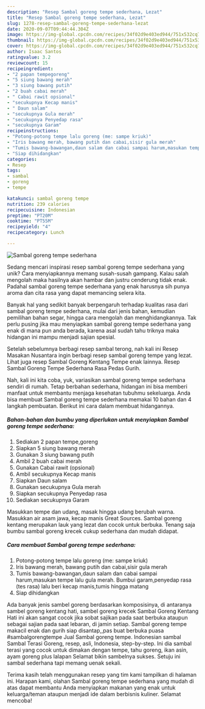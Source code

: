 ```yaml
---
description: "Resep Sambal goreng tempe sederhana, Lezat"
title: "Resep Sambal goreng tempe sederhana, Lezat"
slug: 1278-resep-sambal-goreng-tempe-sederhana-lezat
date: 2020-09-07T09:44:44.304Z
image: https://img-global.cpcdn.com/recipes/34f02d9e403ed944/751x532cq70/sambal-goreng-tempe-sederhana-foto-resep-utama.jpg
thumbnail: https://img-global.cpcdn.com/recipes/34f02d9e403ed944/751x532cq70/sambal-goreng-tempe-sederhana-foto-resep-utama.jpg
cover: https://img-global.cpcdn.com/recipes/34f02d9e403ed944/751x532cq70/sambal-goreng-tempe-sederhana-foto-resep-utama.jpg
author: Isaac Santos
ratingvalue: 3.2
reviewcount: 15
recipeingredient:
- "2 papan tempegoreng"
- "5 siung bawang merah"
- "3 siung bawang putih"
- "2 buah cabai merah"
- " Cabai rawit opsional"
- "secukupnya Kecap manis"
- " Daun salam"
- "secukupnya Gula merah"
- "secukupnya Penyedap rasa"
- "secukupnya Garam"
recipeinstructions:
- "Potong-potong tempe lalu goreng (me: sampe kriuk)"
- "Iris bawang merah, bawang putih dan cabai,sisir gula merah"
- "Tumis bawang-bawangan,daun salam dan cabai sampai harum,masukan tempe lalu gula merah. Bumbui garam,penyedap rasa (tes rasa) lalu beri kecap manis,tumis hingga matang"
- "Siap dihidangkan"
categories:
- Resep
tags:
- sambal
- goreng
- tempe

katakunci: sambal goreng tempe 
nutrition: 239 calories
recipecuisine: Indonesian
preptime: "PT20M"
cooktime: "PT55M"
recipeyield: "4"
recipecategory: Lunch

---
```



![Sambal goreng tempe sederhana](https://img-global.cpcdn.com/recipes/34f02d9e403ed944/751x532cq70/sambal-goreng-tempe-sederhana-foto-resep-utama.jpg)

Sedang mencari inspirasi resep sambal goreng tempe sederhana yang unik? Cara menyiapkannya memang susah-susah gampang. Kalau salah mengolah maka hasilnya akan hambar dan justru cenderung tidak enak. Padahal sambal goreng tempe sederhana yang enak harusnya sih punya aroma dan cita rasa yang dapat memancing selera kita.

Banyak hal yang sedikit banyak berpengaruh terhadap kualitas rasa dari sambal goreng tempe sederhana, mulai dari jenis bahan, kemudian pemilihan bahan segar, hingga cara mengolah dan menghidangkannya. Tak perlu pusing jika mau menyiapkan sambal goreng tempe sederhana yang enak di mana pun anda berada, karena asal sudah tahu triknya maka hidangan ini mampu menjadi sajian spesial.

Setelah sebelumnya berbagi resep sambal terong, nah kali ini Resep Masakan Nusantara ingin berbagi resep sambal goreng tempe yang lezat. Lihat juga resep Sambal Goreng Kentang Tempe enak lainnya. Resep Sambal Goreng Tempe Sederhana Rasa Pedas Gurih.


Nah, kali ini kita coba, yuk, variasikan sambal goreng tempe sederhana sendiri di rumah. Tetap berbahan sederhana, hidangan ini bisa memberi manfaat untuk membantu menjaga kesehatan tubuhmu sekeluarga. Anda bisa membuat Sambal goreng tempe sederhana memakai 10 bahan dan 4 langkah pembuatan. Berikut ini cara dalam membuat hidangannya.

<!--inarticleads1-->

##### Bahan-bahan dan bumbu yang diperlukan untuk menyiapkan Sambal goreng tempe sederhana:

1. Sediakan 2 papan tempe,goreng
1. Siapkan 5 siung bawang merah
1. Gunakan 3 siung bawang putih
1. Ambil 2 buah cabai merah
1. Gunakan  Cabai rawit (opsional)
1. Ambil secukupnya Kecap manis
1. Siapkan  Daun salam
1. Gunakan secukupnya Gula merah
1. Siapkan secukupnya Penyedap rasa
1. Sediakan secukupnya Garam


Masukkan tempe dan udang, masak hingga udang berubah warna. Masukkan air asam jawa, kecap manis Great Sources. Sambal goreng kentang merupakan lauk yang lezat dan cocok untuk berbuka. Tenang saja bumbu sambal goreng krecek cukup sederhana dan mudah didapat. 

<!--inarticleads2-->

##### Cara membuat Sambal goreng tempe sederhana:

1. Potong-potong tempe lalu goreng (me: sampe kriuk)
1. Iris bawang merah, bawang putih dan cabai,sisir gula merah
1. Tumis bawang-bawangan,daun salam dan cabai sampai harum,masukan tempe lalu gula merah. Bumbui garam,penyedap rasa (tes rasa) lalu beri kecap manis,tumis hingga matang
1. Siap dihidangkan


Ada banyak jenis sambel goreng berdasarkan komposisinya, di antaranya sambel goreng kentang hati, sambel goreng krecek Sambal Goreng Kentang Hati ini akan sangat cocok jika sobat sajikan pada saat berbuka ataupun sebagai sajian pada saat lebaran, di jamin setiap. Sambal goreng tempe makacil enak dan gurih siap disantap,,pas buat berbuka puasa #sambalgorengtempe Jual Sambal goreng tempe. Indonesian sambal Sambal Terasi Goreng, resep, asli, Indonesia, step-by-step. Ini dia sambal terasi yang cocok untuk dimakan dengan tempe, tahu goreng, ikan asin, ayam goreng plus lalapan Selamat bikin sambelnya sukses. Setuju ini sambal sederhana tapi memang uenak sekali. 

Terima kasih telah menggunakan resep yang tim kami tampilkan di halaman ini. Harapan kami, olahan Sambal goreng tempe sederhana yang mudah di atas dapat membantu Anda menyiapkan makanan yang enak untuk keluarga/teman ataupun menjadi ide dalam berbisnis kuliner. Selamat mencoba!
